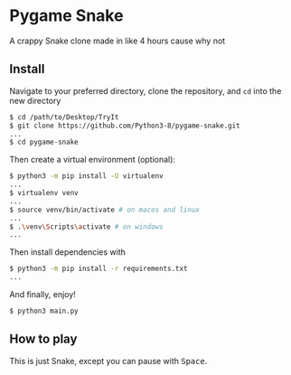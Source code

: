 # Pygame Snake
A crappy Snake clone made in like 4 hours cause why not

## Install
Navigate to your preferred directory, clone the repository, and `cd` into the new directory
```sh
$ cd /path/to/Desktop/TryIt
$ git clone https://github.com/Python3-8/pygame-snake.git
...
$ cd pygame-snake
```
Then create a virtual environment (optional):
```sh
$ python3 -m pip install -U virtualenv
...
$ virtualenv venv
...
$ source venv/bin/activate # on macos and linux
...
$ .\venv\Scripts\activate # on windows
...
```
Then install dependencies with
```sh
$ python3 -m pip install -r requirements.txt
...
```
And finally, enjoy!
```sh
$ python3 main.py
```

## How to play
This is just Snake, except you can pause with <kbd>Space</kbd>.
